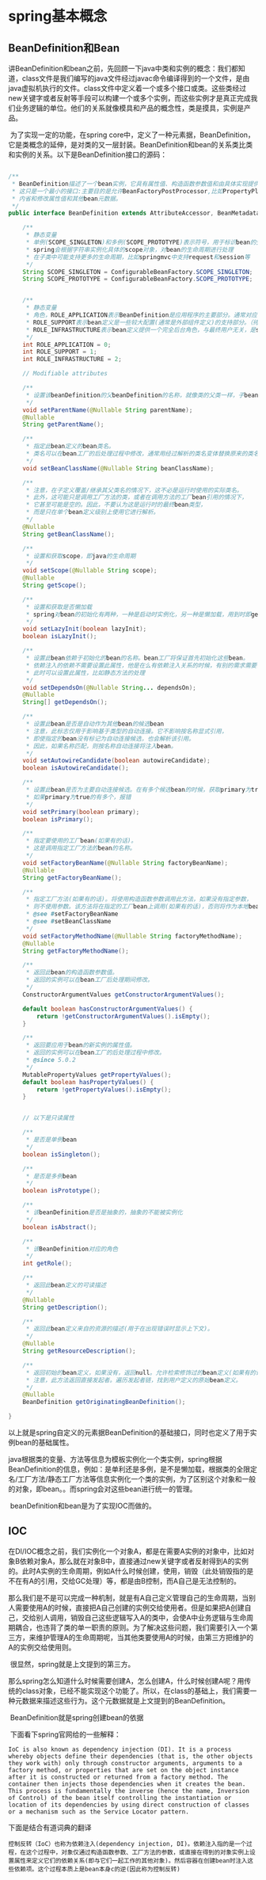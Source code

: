 # spring基本概念

## BeanDefinition和Bean

​	讲BeanDefinition和bean之前，先回顾一下java中类和实例的概念：我们都知道，class文件是我们编写的java文件经过javac命令编译得到的一个文件，是由java虚拟机执行的文件。class文件中定义着一个或多个接口或类。这些类经过new关键字或者反射等手段可以构建一个或多个实例，而这些实例才是真正完成我们业务逻辑的单位。他们的关系就像模具和产品的概念性，类是摸具，实例是产品。

​	为了实现一定的功能，在spring core中，定义了一种元素据，BeanDefinition，它是类概念的延伸，是对类的又一层封装。BeanDefinition和bean的关系类比类和实例的关系。以下是BeanDefinition接口的源码：

~~~java

/**
 * BeanDefinition描述了一个bean实例，它具有属性值、构造函数参数值和由具体实现提供的进一步信息。
 * 这只是一个最小的接口:主要目的是允许BeanFactoryPostProcessor,比如PropertyPlaceholderConfigurer
 * 内省和修改属性值和其他bean元数据。
 */
public interface BeanDefinition extends AttributeAccessor, BeanMetadataElement {

	/**
	 * 静态变量
	 * 单例(SCOPE_SINGLETON)和多例(SCOPE_PROTOTYPE)表示符号，用于标识bean的生命周期，
	 * spring会根据字符串实例化具体的scope对象，对bean的生命周期进行处理
	 * 在子类中可能支持更多的生命周期，比如springmvc中支持request和session等
	 */
	String SCOPE_SINGLETON = ConfigurableBeanFactory.SCOPE_SINGLETON;
	String SCOPE_PROTOTYPE = ConfigurableBeanFactory.SCOPE_PROTOTYPE;


	/**
	 * 静态变量
	 * 角色，ROLE_APPLICATION表示BeanDefinition是应用程序的主要部分。通常对应于用户定义的bean。
	 * ROLE_SUPPORT表示bean定义是一些较大配置(通常是外部组件定义)的支持部分。（待了解）
	 * ROLE_INFRASTRUCTURE表示bean定义提供一个完全后台角色，与最终用户无关，是spring内部beanDefinition 	  * 使用的角色
	 */
	int ROLE_APPLICATION = 0;
	int ROLE_SUPPORT = 1;
	int ROLE_INFRASTRUCTURE = 2;

	// Modifiable attributes

	/** 
	 * 设置该beanDefinition的父beanDefinition的名称，就像类的父类一样，子beanDefinition会继承父		 * beanDefinition的一些定义
	 */
	void setParentName(@Nullable String parentName);
	@Nullable
	String getParentName();

	/**
	 * 指定此bean定义的bean类名。
	 * 类名可以在bean工厂的后处理过程中修改，通常用经过解析的类名变体替换原来的类名。
	 */
	void setBeanClassName(@Nullable String beanClassName);

	/**
	 * 注意，在子定义覆盖/继承其父类名的情况下，这不必是运行时使用的实际类名。
	 * 此外，这可能只是调用工厂方法的类，或者在调用方法的工厂bean引用的情况下，
	 * 它甚至可能是空的。因此，不要认为这是运行时的最终bean类型，
	 * 而是只在单个bean定义级别上使用它进行解析。
	 */
	@Nullable
	String getBeanClassName();

	/**
	 * 设置和获取scope，即java的生命周期
	 */
	void setScope(@Nullable String scope);
	@Nullable
	String getScope();

	/** 
	 * 设置和获取是否懒加载
	 * spring对bean的初始化有两种，一种是启动时实例化，另一种是懒加载，用到时即getBean操作时实例化。
	 */
	void setLazyInit(boolean lazyInit);
	boolean isLazyInit();

	/**
	 * 设置此bean依赖于初始化的bean的名称。bean工厂将保证首先初始化这些bean。
	 * 依赖注入的依赖不需要设置此属性，他是在么有依赖注入关系的时候，有别的需求需要依赖别的bean，
	 * 此时可以设置此属性，比如静态方法的处理
	 */
	void setDependsOn(@Nullable String... dependsOn);
	@Nullable
	String[] getDependsOn();

	/**
	 * 设置此bean是否是自动作为其他bean的候选bean
	 * 注意，此标志仅用于影响基于类型的自动连接。它不影响按名称显式引用，
	 * 即使指定的bean没有标记为自动连接候选，也会解析该引用。
	 * 因此，如果名称匹配，则按名称自动连接将注入bean。
	 */
	void setAutowireCandidate(boolean autowireCandidate);
	boolean isAutowireCandidate();

	/**
	 * 设置此bean是否为主要自动连接候选。在有多个候选bean的时候，获取primary为true的一个，
	 * 如果primary为true的有多个，报错
	 */
	void setPrimary(boolean primary);
	boolean isPrimary();

	/** 
	 * 指定要使用的工厂bean(如果有的话)。
	 * 这是调用指定工厂方法的bean的名称。
	 */
	void setFactoryBeanName(@Nullable String factoryBeanName);
	@Nullable
	String getFactoryBeanName();

	/**
	 * 指定工厂方法(如果有的话)。将使用构造函数参数调用此方法，如果没有指定参数，
	 * 则不使用参数。该方法将在指定的工厂bean上调用(如果有的话)，否则将作为本地bean类上的静态方法调用。
	 * @see #setFactoryBeanName
	 * @see #setBeanClassName
	 */
	void setFactoryMethodName(@Nullable String factoryMethodName);
	@Nullable
	String getFactoryMethodName();

	/** 
	 * 返回此bean的构造函数参数值。
	 * 返回的实例可以在bean工厂后处理期间修改。
	 */
	ConstructorArgumentValues getConstructorArgumentValues();

	default boolean hasConstructorArgumentValues() {
		return !getConstructorArgumentValues().isEmpty();
	}

	/**
	 * 返回要应用于bean的新实例的属性值。
	 * 返回的实例可以在bean工厂的后处理过程中修改。
	 * @since 5.0.2
	 */
	MutablePropertyValues getPropertyValues();
	default boolean hasPropertyValues() {
		return !getPropertyValues().isEmpty();
	}


	// 以下是只读属性

	/**
	 * 是否是单例bean
	 */
	boolean isSingleton();

	/**
	 * 是否是多例bean
	 */
	boolean isPrototype();

	/**
	 * 该beanDefinition是否是抽象的，抽象的不能被实例化
	 */
	boolean isAbstract();

	/**
	 * 该BeanDefinition对应的角色
	 */
	int getRole();

	/**
	 * 返回此bean定义的可读描述
	 */
	@Nullable
	String getDescription();

	/**
	 * 返回此bean定义来自的资源的描述(用于在出现错误时显示上下文)。
	 */
	@Nullable
	String getResourceDescription();

	/**
	 * 返回初始的bean定义，如果没有，返回null。允许检索修饰过的bean定义(如果有的话)。
	 * 注意，此方法返回直接发起者。遍历发起者链，找到用户定义的原始bean定义。
	 */
	@Nullable
	BeanDefinition getOriginatingBeanDefinition();

}

~~~

​	以上就是spring自定义的元素据BeanDefinition的基础接口，同时也定义了用于实例bean的基础属性。

​	java根据类的变量、方法等信息为模板实例化一个类实例，spring根据BeanDefinition的信息，例如：是单利还是多例，是不是懒加载，根据类的全限定名/工厂方法/静态工厂方法等信息实例化一个类的实例，为了区别这个对象和一般的对象，即bean。。而spring会对这些bean进行统一的管理。

​	beanDefinition和bean是为了实现IOC而做的。



## IOC

​	在DI/IOC概念之前，我们实例化一个对象A，都是在需要A实例的对象中，比如对象B依赖对象A，那么就在对象B中，直接通过new关键字或者反射得到A的实例的。此时A实例的生命周期，例如A什么时候创建，使用，销毁（此处销毁指的是不在有A的引用，交给GC处理）等，都是由B控制，而A自己是无法控制的。

​	那么我们是不是可以完成一种机制，就是有A自己定义管理自己的生命周期，当别人需要使用A的时候，直接把A自己创建的实例交给使用者。但是如果把A创建自己，交给别人调用，销毁自己这些逻辑写入A的类中，会使A中业务逻辑与生命周期耦合，也违背了类的单一职责的原则。为了解决这些问题，我们需要引入一个第三方，来维护管理A的生命周期呢，当其他类要使用A的时候，由第三方把维护的A的实例交给使用则。

​	很显然，spring就是上文提到的第三方。

​	那么spring怎么知道什么时候需要创建A，怎么创建A，什么时候创建A呢？用传统的class对象，已经不能实现这个功能了。所以，在class的基础上，我们需要一种元数据来描述这些行为。这个元数据就是上文提到的BeanDefinition。

​	BeanDefinition就是spring创建bean的依据

​	下面看下spring官网给的一些解释：



```
IoC is also known as dependency injection (DI). It is a process whereby objects define their dependencies (that is, the other objects they work with) only through constructor arguments, arguments to a factory method, or properties that are set on the object instance after it is constructed or returned from a factory method. The container then injects those dependencies when it creates the bean. This process is fundamentally the inverse (hence the name, Inversion of Control) of the bean itself controlling the instantiation or location of its dependencies by using direct construction of classes or a mechanism such as the Service Locator pattern.
```

下面是结合有道词典的翻译

~~~
控制反转（IoC）也称为依赖注入(dependency injection, DI)。依赖注入指的是一个过程，在这个过程中，对象仅通过构造函数参数、工厂方法的参数，或直接在得到的对象实例上设置属性来定义它们的依赖关系(即与它们一起工作的其他对象)。然后容器在创建bean时注入这些依赖项。这个过程本质上是bean本身c的逆(因此称为控制反转)
~~~

